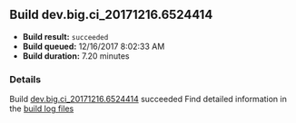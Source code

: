 ## Build dev.big.ci_20171216.6524414
- **Build result:** `succeeded`
- **Build queued:** 12/16/2017 8:02:33 AM
- **Build duration:** 7.20 minutes
### Details
Build [dev.big.ci_20171216.6524414](https://winappstudio.visualstudio.com/web/build.aspx?pcguid=a4ef43be-68ce-4195-a619-079b4d9834c2&builduri=vstfs%3a%2f%2f%2fBuild%2fBuild%2f24414) succeeded
Find detailed information in the [build log files](https://uwpctdiags.blob.core.windows.net/buildlogs/dev.big.ci_20171216.6524414_logs.zip)

